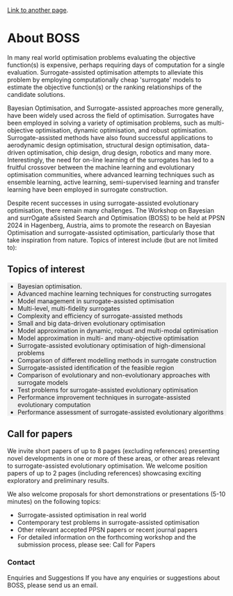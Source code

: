 [Link to another page](./call.md).

# About BOSS
In many real world optimisation problems evaluating the objective function(s) is expensive, perhaps requiring days of computation for a single evaluation. Surrogate-assisted optimisation attempts to alleviate this problem by employing computationally cheap 'surrogate' models to estimate the objective function(s) or the ranking relationships of the candidate solutions.

Bayesian Optimisation, and Surrogate-assisted approaches more generally, have been widely used across the field of optimisation. Surrogates have been employed in solving a variety of optimisation problems, such as multi-objective optimisation, dynamic optimisation, and robust optimisation. Surrogate-assisted methods have also found successful applications to aerodynamic design optimisation, structural design optimisation, data-driven optimisation, chip design, drug design, robotics and many more. Interestingly, the need for on-line learning of the surrogates has led to a fruitful crossover between the machine learning and evolutionary optimisation communities, where advanced learning techniques such as ensemble learning, active learning, semi-supervised learning and transfer learning have been employed in surrogate construction.

Despite recent successes in using surrogate-assisted evolutionary optimisation, there remain many challenges. The Workshop on Bayesian and surrOgate aSsisted Search and Optimisation (BOSS) to be held at PPSN 2024 in Hagenberg, Austria, aims to promote the research on Bayesian Optimisation and surrogate-assisted optimisation, particularly those that take inspiration from nature. Topics of interest include (but are not limited to):

## Topics of interest
<ul style="background-color: #f0f0f0;">
    <li>Bayesian optimisation.</li>
    <li>Advanced machine learning techniques for constructing surrogates</li>
    <li>Model management in surrogate-assisted optimisation</li>
    <li>Multi-level, multi-fidelity surrogates</li>
    <li>Complexity and efficiency of surrogate-assisted methods</li>
    <li>Small and big data-driven evolutionary optimisation</li>
    <li>Model approximation in dynamic, robust and multi-modal optimisation</li>
    <li>Model approximation in multi- and many-objective optimisation</li>
    <li>Surrogate-assisted evolutionary optimisation of high-dimensional problems</li>
    <li>Comparison of different modelling methods in surrogate construction</li>
    <li>Surrogate-assisted identification of the feasible region</li>
    <li>Comparison of evolutionary and non-evolutionary approaches with surrogate models</li>
    <li>Test problems for surrogate-assisted evolutionary optimisation</li>
    <li>Performance improvement techniques in surrogate-assisted evolutionary computation</li>
    <li>Performance assessment of surrogate-assisted evolutionary algorithms</li>
</ul>



## Call for papers

We invite short papers of up to 8 pages (excluding references) presenting novel developments in one or more of these areas, or other areas relevant to surrogate-assisted evolutionary optimisation. We welcome position papers of up to 2 pages (including references) showcasing exciting exploratory and preliminary results.

We also welcome proposals for short demonstrations or presentations (5-10 minutes) on the following topics:

* Surrogate-assisted optimisation in real world
* Contemporary test problems in surrogate-assisted optimisation
* Other relevant accepted PPSN papers or recent journal papers
* For detailed information on the forthcoming workshop and the submission process, please see: Call for Papers

### Contact

Enquiries and Suggestions
If you have any enquiries or suggestions about BOSS, please send us an email.
